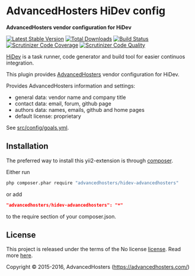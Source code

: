 AdvancedHosters HiDev config
============================

**AdvancedHosters vendor configuration for HiDev**

[![Latest Stable Version](https://poser.pugx.org/advancedhosters/hidev-advancedhosters/v/stable)](https://packagist.org/packages/advancedhosters/hidev-advancedhosters)
[![Total Downloads](https://poser.pugx.org/advancedhosters/hidev-advancedhosters/downloads)](https://packagist.org/packages/advancedhosters/hidev-advancedhosters)
[![Build Status](https://img.shields.io/travis/advancedhosters/hidev-advancedhosters.svg)](https://travis-ci.org/advancedhosters/hidev-advancedhosters)
[![Scrutinizer Code Coverage](https://img.shields.io/scrutinizer/coverage/g/advancedhosters/hidev-advancedhosters.svg)](https://scrutinizer-ci.com/g/advancedhosters/hidev-advancedhosters/)
[![Scrutinizer Code Quality](https://img.shields.io/scrutinizer/g/advancedhosters/hidev-advancedhosters.svg)](https://scrutinizer-ci.com/g/advancedhosters/hidev-advancedhosters/)

[HiDev](https://github.com/hiqdev/hidev) is a task runner, code generator and build tool for easier continuos integration.

This plugin provides [AdvancedHosters](https://github.com/advancedhosters) vendor configuration for HiDev.

Provides AdvancedHosters information and settings:

- general data: vendor name and company title
- contact data: email, forum, github page
- authors data: names, emails, github and home pages
- default license: proprietary

See [src/config/goals.yml](src/config/goals.yml).

## Installation

The preferred way to install this yii2-extension is through [composer](http://getcomposer.org/download/).

Either run

```sh
php composer.phar require "advancedhosters/hidev-advancedhosters"
```

or add

```json
"advancedhosters/hidev-advancedhosters": "*"
```

to the require section of your composer.json.

## License

This project is released under the terms of the No license [license](LICENSE).
Read more [here](http://choosealicense.com/licenses/no-license).

Copyright © 2015-2016, AdvancedHosters (https://advancedhosters.com/)
